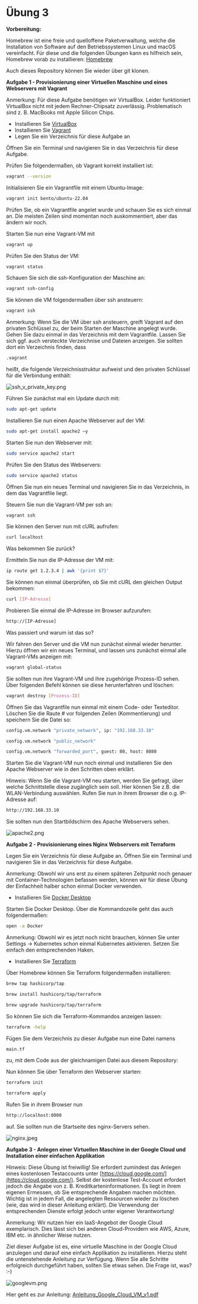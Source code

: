 # Übung 3

**Vorbereitung:**

Homebrew ist eine freie und quelloffene Paketverwaltung, welche die Installation von Software auf den Betriebssystemen Linux und macOS vereinfacht. Für diese und die folgenden Übungen kann es hilfreich sein, Homebrew vorab zu installieren: [Homebrew](https://brew.sh/) 

Auch dieses Repository können Sie wieder über git klonen.

**Aufgabe 1 - Provisionierung einer Virtuellen Maschine und eines Webservers mit Vagrant**

Anmerkung: Für diese Aufgabe benötigen wir VirtualBox. Leider funktioniert VirtualBox nicht mit jedem Rechner-Chipsatz zuverlässig. Problematisch sind z. B. MacBooks mit Apple Silicon Chips.

- Installieren Sie [VirtualBox](https://www.virtualbox.org/)
- Installieren Sie [Vagrant](https://developer.hashicorp.com/vagrant/install)
- Legen Sie ein Verzeichnis für diese Aufgabe an

Öffnen Sie ein Terminal und navigieren Sie in das Verzeichnis für diese Aufgabe.  

Prüfen Sie folgendermaßen, ob Vagrant korrekt installiert ist:  

   ```bash
vagrant --version
   ```
Initialisieren Sie ein Vagrantfile mit einem Ubuntu-Image:

   ```bash
vagrant init bento/ubuntu-22.04
   ```
Prüfen Sie, ob ein Vagrantfile angelet wurde und schauen Sie es sich einmal an. Die meisten Zeilen sind momentan noch auskommentiert, aber das ändern wir noch.  

Starten Sie nun eine Vagrant-VM mit

   ```bash
vagrant up
   ```

Prüfen Sie den Status der VM:

   ```bash
vagrant status
   ```

Schauen Sie sich die ssh-Konfiguration der Maschine an:

   ```bash
vagrant ssh-config
   ```

Sie können die VM folgendermaßen über ssh ansteuern:

   ```bash
vagrant ssh
   ```
Anmerkung: Wenn Sie die VM über ssh ansteuern, greift Vagrant auf den privaten Schlüssel zu, der beim Starten der Maschine angelegt wurde. Gehen Sie dazu einmal in das Verzeichnis mit dem Vagrantfile. Lassen Sie sich ggf. auch versteckte Verzeichnise und Dateien anzeigen. Sie sollten dort ein Verzeichnis finden, dass

   ```bash
.vagrant
   ```
heißt, die folgende Verzeichnisstruktur aufweist und den privaten Schlüssel für die Verbindung enthält:

![ssh_v_private_key.png](ssh_v_private_key.png)

Führen Sie zunächst mal ein Update durch mit:

   ```bash
sudo apt-get update
   ```
Installieren Sie nun einen Apache Webserver auf der VM:

   ```bash
sudo apt-get install apache2 –y
   ```

Starten Sie nun den Webserver mit:

   ```bash
sudo service apache2 start
   ```
Prüfen Sie den Status des Webservers:
   ```bash
sudo service apache2 status
   ```
Öffnen Sie nun ein neues Terminal und navigieren Sie in das Verzeichnis, in dem das Vagrantfile liegt.

Steuern Sie nun die Vagrant-VM per ssh an:

   ```bash
vagrant ssh
   ```
Sie können den Server nun mit cURL aufrufen:

   ```bash
curl localhost
   ```

Was bekommen Sie zurück?  

Ermitteln Sie nun die IP-Adresse der VM mit:

   ```bash
ip route get 1.2.3.4 | awk '{print $7}'

   ```
Sie können nun einmal überprüfen, ob Sie mit cURL den gleichen Output bekommen:

   ```bash
curl [IP-Adresse]
   ```
Probieren Sie einmal die IP-Adresse im Browser aufzurufen:

   ```bash
http://[IP-Adresse]
   ```
Was passiert und warum ist das so?  

Wir fahren den Server und die VM nun zunächst einmal wieder herunter. Hierzu öffnen wir ein neues Terminal, und lassen uns zunächst einmal alle Vagrant-VMs anzeigen mit:

   ```bash
vagrant global-status

   ```
Sie sollten nun ihre Vagrant-VM und ihre zugehörige Prozess-ID sehen. Über folgenden Befehl können sie diese herunterfahren und löschen:

   ```bash
vagrant destroy [Prozess-ID]

   ```
Öffnen Sie das Vagrantfile nun einmal mit einem Code- oder Texteditor. Löschen Sie die Raute # vor folgenden Zeilen (Kommentierung) und speichern Sie die Datei so:

   ```bash
config.vm.network "private_network", ip: "192.168.33.10"

   ```
   ```bash
config.vm.network "public_network"

   ```
   ```bash
config.vm.network "forwarded_port", guest: 80, host: 8080

   ```
Starten Sie die Vagrant-VM nun noch einmal und installieren Sie den Apache Webserver wie in den Schritten oben erklärt.  

Hinweis: Wenn Sie die Vagrant-VM neu starten, werden Sie gefragt, über welche Schnittstelle diese zugänglich sein soll. Hier können Sie z.B. die WLAN-Verbindung auswählen. Rufen Sie nun in ihrem Browser die o.g. IP-Adresse auf:
```bash
http://192.168.33.10
```
Sie sollten nun den Startbildschirm des Apache Webservers sehen.

![apache2.png](apache2.png)

  

    
  

**Aufgabe 2 - Provisionierung eines Nginx Webservers mit Terraform**

Legen Sie ein Verzeichnis für diese Aufgabe an. Öffnen Sie ein Terminal und navigieren Sie in das Verzeichnis für diese Aufgabe.  

Anmerkung: Obwohl wir uns erst zu einem späteren Zeitpunkt noch genauer mit Container-Technologien befassen werden, können wir für diese Übung der Einfachheit halber schon einmal Docker verwenden.  

- Installieren Sie [Docker Desktop](https://www.docker.com/products/docker-desktop/)

Starten Sie Docker Desktop. Über die Kommandozeile geht das auch folgendermaßen:

   ```bash
open -a Docker
   ```

Anmerkung: Obwohl wir es jetzt noch nicht brauchen, können Sie unter Settings -> Kubernetes schon einmal Kubernetes aktivieren. Setzen Sie einfach den entsprechenden Haken.  

- Installieren Sie [Terraform](https://www.terraform.io/)

Über Homebrew können Sie Terraform folgendermaßen installieren:

   ```bash
brew tap hashicorp/tap

   ```
   ```bash
brew install hashicorp/tap/terraform

   ```
   ```bash
brew upgrade hashicorp/tap/terraform
   ```

So können Sie sich die Terraform-Kommandos anzeigen lassen:
   ```bash
terraform -help

   ```
Fügen Sie dem Verzeichnis zu dieser Aufgabe nun eine Datei namens 
   ```bash
main.tf 
   ```
zu, mit dem Code aus der gleichnamigen Datei aus diesem Repository:

Nun können Sie über Terraform den Webserver starten:
   ```bash
terraform init

   ```
   ```bash
terraform apply

   ```

Rufen Sie in ihrem Browser nun 
   ```bash
http://localhost:8000

   ```

auf. Sie sollten nun die Startseite des nginx-Servers sehen.

![nginx.jpeg](nginx.jpeg)

**Aufgabe 3 - Anlegen einer Virtuellen Maschine in der Google Cloud und Installation einer einfachen Applikation**

Hinweis: Diese Übung ist freiwillig! Sie erfordert zumindest das Anlegen eines kostenlosen Testaccounts unter [https://cloud.google.com/](https://cloud.google.com/). Selbst der kostenlose Test-Account erfordert jedoch die Angabe von z. B. Kreditkarteninformationen. Es liegt in ihrem eigenen Ermessen, ob Sie entsprechende Angaben machen möchten. Wichtig ist in jedem Fall, die angelegten Ressourcen wieder zu löschen (wie, das wird in dieser Anleitung erklärt). Die Verwendung der entsprechenden Dienste erfolgt jedoch unter eigener Verantwortung!  

Anmerkung: Wir nutzen hier ein IaaS-Angebot der Google Cloud exemplarisch. Dies lässt sich bei anderen Cloud-Providern wie AWS, Azure, IBM etc. in ähnlicher Weise nutzen.  

Ziel dieser Aufgabe ist es, eine virtuelle Maschine in der Google Cloud anzulegen und darauf eine einfach Applikation zu installieren. Hierzu steht die untenstehende Anleitung zur Verfügung. Wenn Sie alle Schritte erfolgreich durchgeführt haben, sollten Sie etwas sehen. Die Frage ist, was? :-)

![googlevm.png](googlevm.png)

Hier geht es zur Anleitung:  [Anleitung_Google_Cloud_VM_v1.pdf](https://github.com/THN-Cloud-native-Computing/cnc-uebung3/blob/main/Anleitung_Google_Cloud_VM_v1.pdf)






